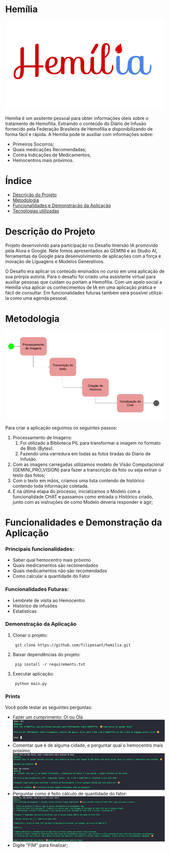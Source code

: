 # Hemília

![alt text](pictures/LOGO_HEMILIA.png)

Hemília é um assitente pessoal para obter informações úteis sobre o tratamento de Hemofilia.
Extraindo o conteúdo do Diário de Infusão fornecido pela Federação Brasileira de Hemofilia e disponibilizando de forma fácil e rápida.
A Hemília pode te auxiliar com informações sobre: 
- Primeiros Socorros;
- Quais medicações Recomendadas;
- Contra Indicações de Medicamentos;
- Hemocentros mais próximos.

# Índice 

* [Descrição do Projeto](#descrição-do-projeto)
* [Metodologia](#metodologia)
* [Funcionalidades e Demonstração da Aplicação](#funcionalidades-e-demonstração-da-aplicação)
* [Tecnologias utilizadas](#tecnologias-utilizadas)

# Descrição do Projeto

Projeto desenvolvido para participação no Desafio Imersão IA promovido pela Alura e Google. Nele fomos apresentados ao GEMINI e ao Studio AI, ferramentas da Google para desenvolvimento de aplicações com a força e inovação de Liguagens e Modelos Generativos.

O Desafio era aplicar os conteúdo ensinados no curso em uma aplicação de sua prórpia autoria. Para o desafio foi criado uma assistente virtual para auxiliar pessoas que cuidam ou portam a Hemofilia. Com um apelo social a Hemília visa aplicar os conhecimentos de IA em uma aplicação prática e fácil de consultar. Em funcionalidades futuras também será possível utilizá-la como uma agenda pessoal.

# Metodologia

![alt text](pictures/PROCESSO.png)

Para criar a aplicação seguimos os seguintes passos:
1. Processamento de Imagens:
    1. Foi utilizado a Biblioteca PIL para transformar a imagem no formato de Blob (Bytes).
    2. Fazendo uma varredura em todas as fotos tiradas do Diario de Infusão.
2. Com as imagens carregadas utilizamos modelo de Visão Computacional (GEMINI_PRO_VISION)  para fazer a transcrição da foto ou seja extrair o texto das fotos;
3. Com o texto em mãos, criamos uma lista contendo de histórico contendo toda informação coletada.
4. E na última etapa do processo, inicializamos o Modelo com a funcionalidade CHAT e passamos como entrada o Histórico criado, junto com as instruções de como Modelo deveria responder e agir;

# Funcionalidades e Demonstração da Aplicação

### Principais funcionalidades:
- Saber qual hemocentro mais próximo
- Quais medicamentos são recomendados
- Quais medicamentos não são recomendados
- Como calcular a quantidade do Fator

### Funcionalidades Futuras:
 - Lembrete de visita ao Hemocentro
 - Histórico de infusões
 - Estatistícas

### Demonstração da Aplicação

1. Clonar o projeto:

        git clone https://github.com/filipesant/hemilia.git

2. Baixar dependências do projeto:
        
        pip install -r requirements.txt

3. Executar aplicação:

        python main.py

### Prints

Você pode testar as seguintes perguntas:
- Fazer um cumprimento: Oi ou Olá
![alt text](pictures/COMANDO_OI.png)
- Comentar que é de alguma cidade, e perguntar qual o hemocentro mais próximo;
![alt text](pictures/COMANDO_HEMOCENTRO.png)
- Perguntar como é feito cálculo de quantidade do fator:
![alt text](pictures/COMANDO_FATOR_8.png)
- Digite "FIM" para finalizar;
